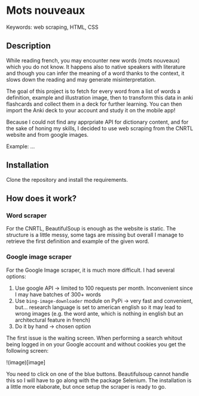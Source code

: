 # Mots nouveaux

Keywords: web scraping, HTML, CSS

## Description

While reading french, you may encounter new words (mots nouveaux) which you do not know. It happens also to native speakers with literature and though you can infer the meaning of a word thanks to the context, it slows down the reading and may generate misinterpretation.

The goal of this project is to fetch for every word from a list of words a definition, example and illustration image, then to transform this data in anki flashcards and collect them in a deck for further learning. You can then import the Anki deck to your account and study it on the mobile app!

Because I could not find any apprpriate API for dictionary content, and for the sake of honing my skills, I decided to use web scraping from the CNRTL website and from google images.

Example: ...

## Installation

Clone the repository and install the requirements.

## How does it work?

### Word scraper

For the CNRTL, BeautifulSoup is enough as the website is static. The structure is a little messy, some tags are missing but overall I manage to retrieve the first definition and example of the given word.

### Google image scraper

For the Google Image scraper, it is much more difficult.
I had several options:
1) Use google API -> limited to 100 requests per month. Inconvenient since I may have batches of 300+ words
2) Use `bing-image-downloader` module on PyPi -> very fast and convenient, but... research language is set to american english so it may lead to wrong images (e.g. the word ante, which is nothing in english but an architectural feature in french)
3) Do it by hand -> chosen option

The first issue is the waiting screen. When performing a search whitout being logged in on your Google account and without cookies you get the following screen:

!(image)[image]

You need to click on one of the blue buttons. Beautifulsoup cannot handle this so I will have to go along with the package Selenium. The installation is a little more elaborate, but once setup the scraper is ready to go.

